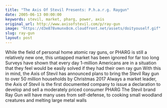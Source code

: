 ```yaml
---
title: "The Axis Of Stevil Presents: P.h.a.r.g. Raygun"
date: 2005-06-13 00:00:00
keywords: stevil, market, pharg, power, axis
original_url: http://www.axisofstevil.com/p/ray-gun
image: "https://d3e878vmunx8cm.cloudfront.net/assets/doityouself.gif"
slug: ray-gun
layout: post
---
```


While the field of personal home atomic ray guns, or PHARG is still a relatively new one, this untapped market has been ignored for far too long Surveys have shown that every day 1-million Americans are in a situation that they feel would be easily solved if they had their own ray gun With this in mind, the Axis of Stevil has announced plans to bring the Stevil Ray gun to over 50 million households by Christmas 2017 Always a market leader, the Axis of Stevil is the first documented company to issue a declaration to develop and sell a moderately priced consumer PHARG The Stevil brand Ray Gun will have many uses from self-defense, to cooking small woodland creatures and melting large metal walls

